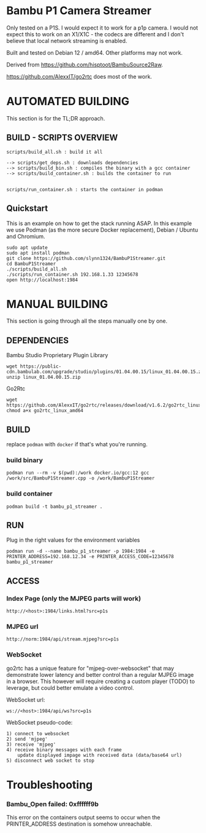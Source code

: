 # Bambu P1 Camera Streamer

Only tested on a P1S. I would expect it to work for a p1p camera. I would not expect this to work on an X1/X1C - the codecs are different and I don't believe that local network streaming is enabled. 

Built and tested on Debian 12 / amd64. Other platforms may not work.

Derived from https://github.com/hisptoot/BambuSource2Raw.  

https://github.com/AlexxIT/go2rtc does most of the work.

# AUTOMATED BUILDING

This section is for the TL;DR approach.

## BUILD - SCRIPTS OVERVIEW
```
scripts/build_all.sh : build it all

--> scripts/get_deps.sh : downloads dependencies 
--> scripts/build_bin.sh : compiles the binary with a gcc container
--> scripts/build_container.sh : builds the container to run


scripts/run_container.sh : starts the container in podman
```

## Quickstart

This is an example on how to get the stack running ASAP. In this example we use Podman (as the more secure Docker replacement), Debian / Ubuntu and Chromium.

```
sudo apt update
sudo apt install podman
git clone https://github.com/slynn1324/BambuP1Streamer.git
cd BambuP1Streamer
./scripts/build_all.sh
./scripts/run_container.sh 192.168.1.33 12345678
open http://localhost:1984
```


# MANUAL BUILDING

This section is going through all the steps manually one by one.

## DEPENDENCIES

Bambu Studio Proprietary Plugin Library
```
wget https://public-cdn.bambulab.com/upgrade/studio/plugins/01.04.00.15/linux_01.04.00.15.zip
unzip linux_01.04.00.15.zip
```

Go2Rtc
```
wget https://github.com/AlexxIT/go2rtc/releases/download/v1.6.2/go2rtc_linux_amd64
chmod a+x go2rtc_linux_amd64
```

## BUILD
replace `podman` with `docker` if that's what you're running. 

### build binary
```
podman run --rm -v $(pwd):/work docker.io/gcc:12 gcc /work/src/BambuP1Streamer.cpp -o /work/BambuP1Streamer 
```

### build container
```
podman build -t bambu_p1_streamer .
```

## RUN
Plug in the right values for the environment variables
```
podman run -d --name bambu_p1_streamer -p 1984:1984 -e PRINTER_ADDRESS=192.168.12.34 -e PRINTER_ACCESS_CODE=12345678 bambu_p1_streamer
```

## ACCESS
### Index Page (only the MJPEG parts will work)
```
http://<host>:1984/links.html?src=p1s
```

### MJPEG url
```
http://norm:1984/api/stream.mjpeg?src=p1s
```

### WebSocket
go2rtc has a unique feature for "mjpeg-over-websocket" that may demonstrate lower latency and better control than a regular MJPEG image in a browser.  This however will require creating a custom player (TODO) to leverage, but could better emulate a video control. 

WebSocket url:
```
ws://<host>:1984/api/ws?src=p1s
```

WebSocket pseudo-code:
```
1) connect to websocket
2) send 'mjpeg'
3) receive 'mjpeg'
4) receive binary messages with each frame
	update displayed impage with received data (data/base64 url)
5) disconnect web socket to stop
```

# Troubleshooting

### Bambu_Open failed: 0xffffff9b
This error on the containers output seems to occur when the PRINTER_ADDRESS destination is somehow unreachable.
